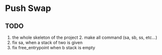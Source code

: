 # Push Swap

## TODO

1. the whole skeleton of the project
	2. make all command (sa, sb, ss, etc...)
2. fix sa, when a stack of two is given
3. fix free_entrypoint when b stack is empty
